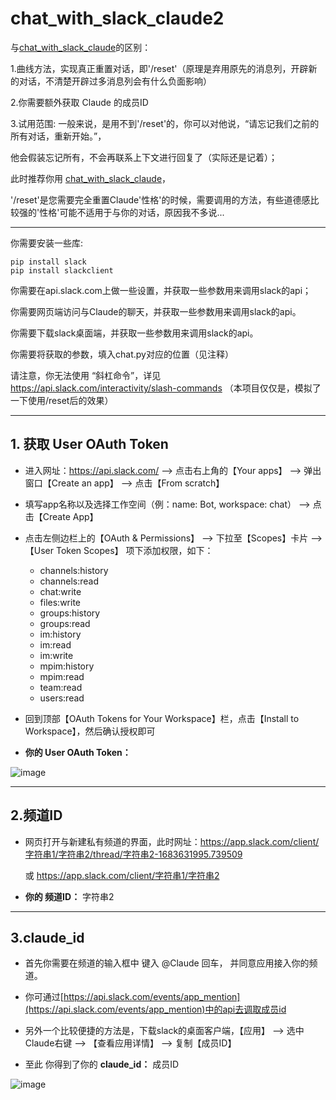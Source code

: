 # chat_with_slack_claude2

与[chat_with_slack_claude](https://github.com/fffnower/chat_with_slack_claude)的区别：

1.曲线方法，实现真正重置对话，即'/reset'（原理是弃用原先的消息列，开辟新的对话，不清楚开辟过多消息列会有什么负面影响）

2.你需要额外获取 Claude 的成员ID

3.试用范围: 一般来说，是用不到'/reset'的，你可以对他说，“请忘记我们之前的所有对话，重新开始。”，

他会假装忘记所有，不会再联系上下文进行回复了（实际还是记着）；

此时推荐你用 [chat_with_slack_claude](https://github.com/fffnower/chat_with_slack_claude)，

'/reset'是您需要完全重置Claude'性格'的时候，需要调用的方法，有些道德感比较强的'性格'可能不适用于与你的对话，原因我不多说...

---

你需要安装一些库:

```
pip install slack
pip install slackclient
```

你需要在api.slack.com上做一些设置，并获取一些参数用来调用slack的api；

你需要网页端访问与Claude的聊天，并获取一些参数用来调用slack的api。

你需要下载slack桌面端，并获取一些参数用来调用slack的api。

你需要将获取的参数，填入chat.py对应的位置（见注释）

请注意，你无法使用 “斜杠命令”，详见 https://api.slack.com/interactivity/slash-commands （本项目仅仅是，模拟了一下使用/reset后的效果）

---

## 1. 获取 User OAuth Token

- 进入网址：https://api.slack.com/ --> 点击右上角的【Your apps】 --> 弹出窗口【Create an app】 --> 点击【From scratch】

- 填写app名称以及选择工作空间（例：name: Bot, workspace: chat） --> 点击【Create App】

- 点击左侧边栏上的【OAuth & Permissions】 --> 下拉至【Scopes】卡片 --> 【User Token Scopes】 项下添加权限，如下：

  - channels:history
  - channels:read
  - chat:write
  - files:write
  - groups:history
  - groups:read
  - im:history
  - im:read
  - im:write
  - mpim:history
  - mpim:read
  - team:read
  - users:read

- 回到顶部【OAuth Tokens for Your Workspace】栏，点击【Install to Workspace】，然后确认授权即可

- **你的 User OAuth Token：** 

![image](https://user-images.githubusercontent.com/32289652/236893002-4ab20f60-4db8-4964-a6ce-cb5943c27c33.png)

---

## 2.频道ID

- 网页打开与新建私有频道的界面，此时网址：https://app.slack.com/client/字符串1/字符串2/thread/字符串2-1683631995.739509 

  或 https://app.slack.com/client/字符串1/字符串2

- **你的 频道ID：** 字符串2

---

## 3.claude_id

- 首先你需要在频道的输入框中 键入 @Claude 回车， 并同意应用接入你的频道。

- 你可通过[https://api.slack.com/events/app_mention](https://api.slack.com/events/app_mention)中的api去调取成员id

- 另外一个比较便捷的方法是，下载slack的桌面客户端，【应用】 --> 选中Claude右键 --> 【查看应用详情】 --> 复制【成员ID】

- 至此 你得到了你的 **claude_id：** 成员ID

![image](https://github.com/fffnower/chat_with_slack_claude2/assets/32289652/c71828f5-c87b-47a2-96c8-7efa266ff838)

